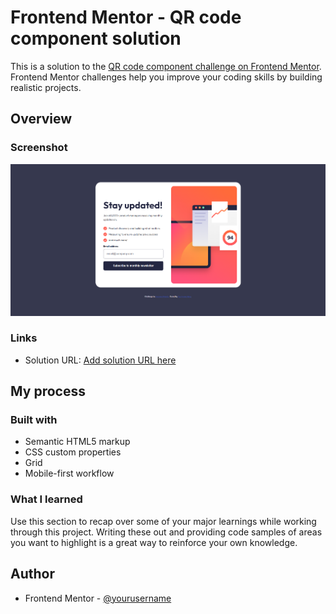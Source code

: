 # Frontend Mentor - QR code component solution

This is a solution to the [QR code component challenge on Frontend Mentor](https://www.frontendmentor.io/challenges/newsletter-signup-form-with-success-message-3FC1AZbNrv/hub). Frontend Mentor challenges help you improve your coding skills by building realistic projects.

## Overview

### Screenshot

![img](Screenshot_1.png?raw=true)

### Links

- Solution URL: [Add solution URL here](https://your-solution-url.com)

## My process

### Built with

- Semantic HTML5 markup
- CSS custom properties
- Grid
- Mobile-first workflow

### What I learned

Use this section to recap over some of your major learnings while working through this project. Writing these out and providing code samples of areas you want to highlight is a great way to reinforce your own knowledge.

## Author

- Frontend Mentor - [@yourusername](https://www.frontendmentor.io/profile/Jekapan)
